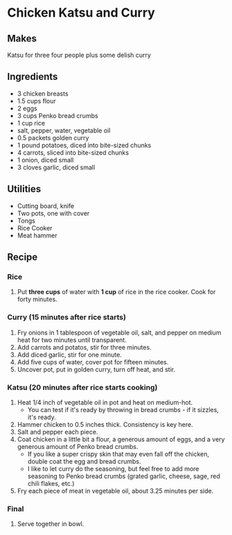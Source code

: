 # Chicken Katsu and Curry

## Makes

Katsu for three four people plus some delish curry

## Ingredients

- 3 chicken breasts
- 1.5 cups flour
- 2 eggs
- 3 cups Penko bread crumbs
- 1 cup rice
- salt, pepper, water, vegetable oil
- 0.5 packets golden curry
- 1 pound potatoes, diced into bite-sized chunks
- 4 carrots, sliced into bite-sized chunks
- 1 onion, diced small
- 3 cloves garlic, diced small

## Utilities

- Cutting board, knife
- Two pots, one with cover
- Tongs
- Rice Cooker
- Meat hammer

## Recipe

### Rice
1. Put **three cups** of water with **1 cup** of rice in the rice cooker. Cook
   for forty minutes.

### Curry (15 minutes after rice starts)

1. Fry onions in 1 tablespoon of vegetable oil, salt, and pepper on medium heat for two
   minutes until transparent.
2. Add carrots and potatos, stir for three minutes.
3. Add diced garlic, stir for one minute.
4. Add five cups of water, cover pot for fifteen minutes.
5. Uncover pot, put in golden curry, turn off heat, and stir.

### Katsu (20 minutes after rice starts cooking)
1. Heat 1/4 inch of vegetable oil in pot and heat on medium-hot. 
   - You can test if it's ready by throwing in bread crumbs - if it sizzles,
     it's ready.
2. Hammer chicken to 0.5 inches thick. Consistency is key here.
3. Salt and pepper each piece.
4. Coat chicken in a little bit a flour, a generous amount of eggs, and a very
   generous amount of Penko bread crumbs.
   - If you like a super crispy skin that may even fall off the chicken, double
     coat the egg and bread crumbs.
   - I like to let curry do the seasoning, but feel free to add more seasoning
     to Penko bread crumbs (grated garlic, cheese, sage, red chili flakes,
     etc.)
5. Fry each piece of meat in vegetable oil, about 3.25 minutes per side.

### Final
1. Serve together in bowl.
